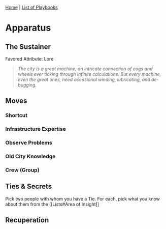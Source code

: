 [Home](../index.md) | [List of Playbooks](../index.md#Playbooks)

# Apparatus
## The Sustainer
Favored Attribute: Lore

>*The city is a great machine, an intricate connection of cogs and wheels ever ticking through infinite calculations. But every machine, even the great ones, need occasional winding, lubricating, and de-bugging.*

## Moves

### Shortcut

### Infrastructure Expertise

### Observe Problems

### Old City Knowledge

### Crew (Group)


## Ties & Secrets
Pick two people with whom you have a Tie. For each, pick what you know about them from the [[Lists#Area of Insight]]

## Recuperation
